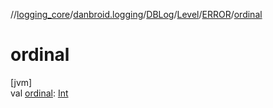 //[logging_core](../../../../../index.md)/[danbroid.logging](../../../index.md)/[DBLog](../../index.md)/[Level](../index.md)/[ERROR](index.md)/[ordinal](ordinal.md)

# ordinal

[jvm]\
val [ordinal](ordinal.md): [Int](https://kotlinlang.org/api/latest/jvm/stdlib/kotlin/-int/index.html)
